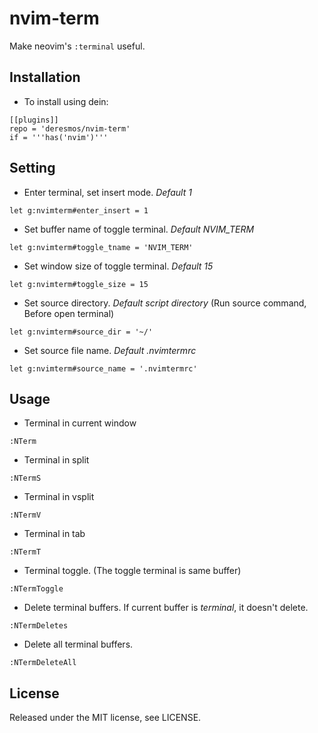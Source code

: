 nvim-term
==
Make neovim's `:terminal` useful.


Installation
--
* To install using dein:
```
[[plugins]]
repo = 'deresmos/nvim-term'
if = '''has('nvim')'''
```


Setting
--
* Enter terminal, set insert mode. *Default 1*
```
let g:nvimterm#enter_insert = 1
```

* Set buffer name of toggle terminal. *Default NVIM_TERM*
```
let g:nvimterm#toggle_tname = 'NVIM_TERM'
```

* Set window size of toggle terminal. *Default 15*
```
let g:nvimterm#toggle_size = 15
```

* Set source directory. *Default script directory* (Run source command, Before open terminal)
```
let g:nvimterm#source_dir = '~/'
```

* Set source file name. *Default .nvimtermrc*
```
let g:nvimterm#source_name = '.nvimtermrc'
```


Usage
--
* Terminal in current window
```
:NTerm
```

* Terminal in split
```
:NTermS
```

* Terminal in vsplit
```
:NTermV
```

* Terminal in tab
```
:NTermT
```

* Terminal toggle. (The toggle terminal is same buffer)
```
:NTermToggle
```

* Delete terminal buffers. If current buffer is *terminal*, it doesn't delete.
```
:NTermDeletes
```

* Delete all terminal buffers.
```
:NTermDeleteAll
```


License
--
Released under the MIT license, see LICENSE.
